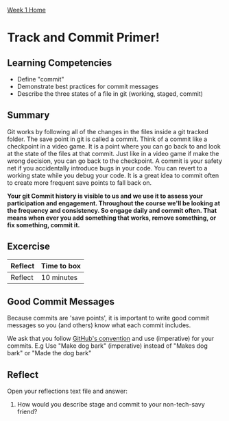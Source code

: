 [Week 1 Home](README.md)

# Track and Commit Primer!

## Learning Competencies

- Define "commit"
- Demonstrate best practices for commit messages
- Describe the three states of a file in git (working, staged, commit)

## Summary

Git works by following all of the changes in the files inside a git tracked folder. The save point in git is called a commit. Think of a commit like a checkpoint in a video game. It is a point where you can go back to and look at the state of the files at that commit. Just like in a video game if make the wrong decision, you can go back to the checkpoint. A commit is your safety net if you accidentally introduce bugs in your code. You can revert to a working state while you debug your code. It is a great idea to commit often to create more frequent save points to fall back on.

__Your git Commit history is visible to us and we use it to assess your participation and engagement. Throughout the course we'll be looking at the frequency and consistency. So engage daily and commit often. That means when ever you add something that works, remove something, or fix something, commit it.__  

## Excercise

Reflect | Time to box |
------------|----------|
Reflect | 10 minutes

## Good Commit Messages 
Because commits are 'save points', it is important to write good commit messages so you (and others) know what each commit includes.

We ask that you follow [GitHub's convention](https://stackoverflow.com/questions/3580013/should-i-use-past-or-present-tense-in-git-commit-messages?utm_medium=organic&utm_source=google_rich_qa&utm_campaign=google_rich_qa) and use (imperative) for your commits. E.g Use "Make dog bark" (imperative) instead of "Makes dog bark" or "Made the dog bark"


## Reflect
Open your reflections text file and answer:

1. How would you describe stage and commit to your non-tech-savy friend?  



